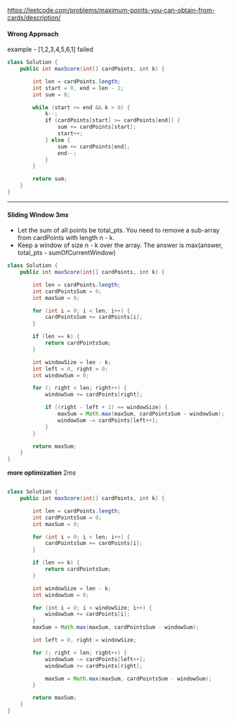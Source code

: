 https://leetcode.com/problems/maximum-points-you-can-obtain-from-cards/description/

#### Wrong Approach

example - [1,2,3,4,5,6,1]
failed

```java
class Solution {
    public int maxScore(int[] cardPoints, int k) {

        int len = cardPoints.length;
        int start = 0, end = len - 1;
        int sum = 0;

        while (start <= end && k > 0) {
            k--;
            if (cardPoints[start] >= cardPoints[end]) {
                sum += cardPoints[start];
                start++;
            } else {
                sum += cardPoints[end];
                end--;
            }
        }

        return sum;
    }
}
```

---

#### Sliding Window $3ms$

* Let the sum of all points be total_pts. You need to remove a sub-array from cardPoints with length n - k.
* Keep a window of size n - k over the array. The answer is max(answer, total_pts - sumOfCurrentWindow)


```java
class Solution {
    public int maxScore(int[] cardPoints, int k) {

        int len = cardPoints.length;
        int cardPointsSum = 0;
        int maxSum = 0;

        for (int i = 0; i < len; i++) {
            cardPointsSum += cardPoints[i];
        }

        if (len == k) {
            return cardPointsSum;
        }

        int windowSize = len - k;
        int left = 0, right = 0;
        int windowSum = 0;

        for (; right < len; right++) {
            windowSum += cardPoints[right];

            if ((right - left + 1) == windowSize) {
                maxSum = Math.max(maxSum, cardPointsSum - windowSum);
                windowSum -= cardPoints[left++];
            }
        }

        return maxSum;
    }
}
```

**more optimization** $2ms$

```java

class Solution {
    public int maxScore(int[] cardPoints, int k) {

        int len = cardPoints.length;
        int cardPointsSum = 0;
        int maxSum = 0;

        for (int i = 0; i < len; i++) {
            cardPointsSum += cardPoints[i];
        }

        if (len == k) {
            return cardPointsSum;
        }

        int windowSize = len - k;
        int windowSum = 0;

        for (int i = 0; i < windowSize; i++) {
            windowSum += cardPoints[i];
        }
        maxSum = Math.max(maxSum, cardPointsSum - windowSum);

        int left = 0, right = windowSize;

        for (; right < len; right++) {
            windowSum -= cardPoints[left++];
            windowSum += cardPoints[right];

            maxSum = Math.max(maxSum, cardPointsSum - windowSum);
        }

        return maxSum;
    }
}
```